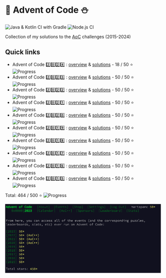 # 🎄 Advent of Code ⛄️
![Java & Kotlin CI with Gradle](https://github.com/martapanc/Advent-of-Code/workflows/Java%20&%20Kotlin%20CI%20with%20Gradle/badge.svg)
![Node.js CI](https://github.com/martapanc/Advent-of-Code/workflows/Node.js%20CI/badge.svg)


Collection of my solutions to the [AoC](https://adventofcode.com/) challenges (2015-2024)


## Quick links

- Advent of Code 2️⃣0️⃣2️⃣4️⃣ : [overview](2024/src/2024/README.md) & [solutions](2024/src/2024) - 18 / 50 ⭐️ &emsp; ![Progress](https://progress-bar.xyz/362/) 
- Advent of Code 2️⃣0️⃣2️⃣3️⃣ : [overview](2015-2023/src/main/kotlin/aoc2023/README.md) & [solutions](2015-2023/src/main/kotlin/aoc2023) - 50 / 50 ⭐️ &emsp; ![Progress](https://progress-bar.xyz/100/) 
- Advent of Code 2️⃣0️⃣2️⃣2️⃣ : [overview](2015-2023/src/main/kotlin/aoc2022/README.md) & [solutions](2015-2023/src/main/kotlin/aoc2022) - 50 / 50 ⭐️ &emsp; ![Progress](https://progress-bar.xyz/100/) 
- Advent of Code 2️⃣0️⃣2️⃣1️⃣ : [overview](2015-2023/src/main/kotlin/aoc2021/README.md) & [solutions](2015-2023/src/main/kotlin/aoc2021) - 50 / 50 ⭐️ &emsp; ![Progress](https://progress-bar.xyz/100/) 
- Advent of Code 2️⃣0️⃣2️⃣0️⃣ : [overview](2015-2023/src/main/kotlin/aoc2020/README.md) & [solutions](2015-2023/src/main/kotlin/aoc2020) - 50 / 50 ⭐️ &emsp; ![Progress](https://progress-bar.xyz/100/) 
- Advent of Code 2️⃣0️⃣1️⃣9️⃣ : [overview](2015-2023/src/main/kotlin/aoc2019/README.md) & [solutions](2015-2023/src/main/kotlin/aoc2019) - 50 / 50 ⭐️ &emsp; ![Progress](https://progress-bar.xyz/100/) 
- Advent of Code 2️⃣0️⃣1️⃣8️⃣ : [overview](2015-2023/src/main/kotlin/aoc2018/README.md) & [solutions](2015-2023/src/main/kotlin/aoc2018) - 50 / 50 ⭐️ &emsp; ![Progress](https://progress-bar.xyz/100/) 
- Advent of Code 2️⃣0️⃣1️⃣7️⃣ : [overview](2015-2023/src/main/kotlin/aoc2017/README.md) & [solutions](2015-2023/src/main/kotlin/aoc2017) - 50 / 50 ⭐️ &emsp; ![Progress](https://progress-bar.xyz/100/) 
- Advent of Code 2️⃣0️⃣1️⃣6️⃣ : [overview](2015-2023/src/main/kotlin/aoc2016/README.md) & [solutions](2015-2023/src/main/kotlin/aoc2016) - 50 / 50 ⭐️ &emsp; ![Progress](https://progress-bar.xyz/100/) 
- Advent of Code 2️⃣0️⃣1️⃣5️⃣ : [overview](2015-2023/src/main/kotlin/aoc2015/README.md) & [solutions](2015-2023/src/main/kotlin/aoc2015) - 50 / 50 ⭐️ &emsp; ![Progress](https://progress-bar.xyz/100/) 

 Total:  464 / 500 ⭐
 ![Progress](https://progress-bar.xyz/93/)

 <img src="2015-2023/src/main/resources/static/all_stars.png" width="1023" alt="AoC screenshot"/>

